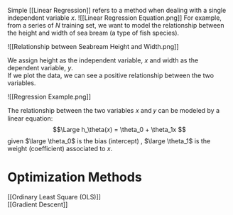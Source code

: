 Simple [[Linear Regression]] refers to a method when dealing with a single independent variable $x$.
![[Linear Regression Equation.png]]
For example, from a series of $N$ training set, we want to model the relationship between the height and width of sea bream (a type of fish species).

![[Relationship between Seabream Height and Width.png]]

We assign height as the independent variable, $x$ and width as the dependent variable, $y$.  
If we plot the data, we can see a positive relationship between the two variables.

![[Regression Example.png]]

The relationship between the two variables 𝑥 and 𝑦 can be modeled by a linear equation:
$$\Large
h_\theta(𝑥) = \theta_0 + \theta_1x
$$
given $\large \theta_0$ is the bias (intercept) , $\large \theta_1$ is the weight (coefficient) associated to $x$.
# Optimization Methods
[[Ordinary Least Square (OLS)]]  
[[Gradient Descent]]  
